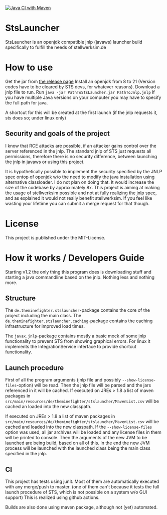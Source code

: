 [![Java CI with Maven](https://github.com/TheMinefighter/StsLauncher/actions/workflows/maven.yml/badge.svg)](https://github.com/TheMinefighter/StsLauncher/actions/workflows/maven.yml)
# StsLauncher
StsLauncher is an openjdk compatible jnlp (javaws) launcher build specifically to fulfill the needs of stellwerksim.de
# How to use
Get the jar from [the release page](https://github.com/TheMinefighter/StsLauncher/releases/)
Install an openjdk from 8 to 21 (Version codes have to be cleared by STS devs, for whatever reasons).
Download a jnlp file to run.
Run `java -jar PathToStsLauncher.jar PathToJnlp.jnlp`
If you have multiple Java versions on your computer you may have to specify the full path for java.

A shortcut for this will be created at the first launch (if the jnlp requests it, sts does so; under linux only)

## Security and goals of the project
I know that RCE attacks are possible, if an attacker gains control over the server referenced in the jnlp.
The standard jnlp of STS just requests all permissions, 
therefore there is no security difference, between launching the jnlp in javaws or using this project.

It is hypothetically possible to implement the security specified by the JNLP spec ontop of openjdk
w/o the need to modify the java installation using alternative classloader.
I do not plan on doing that. It would increase the size of the codebase by approximately 8x.
This project is aiming at making the usage of stellwerksim possible and not at fully realizing the jnlp spec, 
and as explained it would not really benefit stellwerksim.
If you feel like wasting your lifetime you can submit a merge request for that though. 
# License
This project is published under the MIT-License.
# How it works / Developers Guide
Starting v1.2 the only thing this program does is downloading stuff and starting a java commandline based on the jnlp. Nothing less and nothing more.
## Structure
The `de.theminefighter.stslauncher`-package contains the core of the project including the main class.
The `de.theminefighter.stslauncher.caching`-package contains the caching infrastructure for improved load times.

The `javax.jnlp`-package contains mostly a basic mock of some jnlp functionality to prevent STS from showing graphical errors.
For linux it implements the IntegrationService interface to provide shortcut functionality.
## Launch procedure
First of all the program arguments (jnlp file and possibly `--show-license-files`-option) will be read.
Then the jnlp file will be parsed and the jars referenced in it will be cached.
If executed on JREs > 1.8 a list of maven packages in `src/main/resources/de/theminefighter/stslauncher/MavenList.csv` will be cached an loaded into the new classpath.

If executed on JREs > 1.8 a list of maven packages in 
`src/main/resources/de/theminefighter/stslauncher/MavenList.csv` will be cached and loaded into the new classpath.
If the `--show-license-files` option was used,
all jar archives will be loaded and any license files in them will be printed to console.
Then the arguments of the new JVM to be launched are being build, based on all of this.
In the end the new JVM process will be launched with the launched class being the main class specified in the jnlp.
## CI 
This project has tests using junit.
Most of them are automatically executed with any merge/push to master. 
(one of them can't because it tests the full launch procedure of STS, which is not possible on a system w/o GUI support)
This is realized using github actions.

Builds are also done using maven package, although not (yet) automated.
